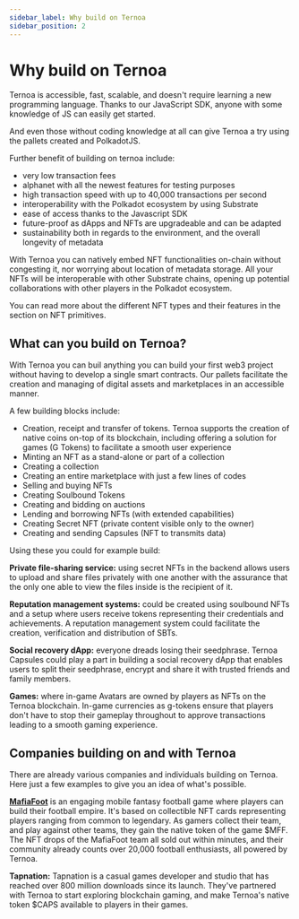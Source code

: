 ```yaml
---
sidebar_label: Why build on Ternoa
sidebar_position: 2
---
```


# Why build on Ternoa

Ternoa is accessible, fast, scalable, and doesn't require learning a new programming language. Thanks to our JavaScript SDK, anyone with some knowledge of JS can easily get started. 

And even those without coding knowledge at all can give Ternoa a try using the pallets created and PolkadotJS. 

Further benefit of building on ternoa include: 
- very low transaction fees 
- alphanet with all the newest features for testing purposes 
- high transaction speed with up to 40,000 transactions per second 
- interoperability with the Polkadot ecosystem by using Substrate 
- ease of access thanks to the Javascript SDK 
- future-proof as dApps and NFTs are upgradeable and can be adapted
- sustainability both in regards to the environment, and the overall longevity of metadata 


With Ternoa you can natively embed NFT functionalities on-chain without congesting it, nor worrying about location of metadata storage. All your NFTs will be interoperable with other Substrate chains, opening up potential collaborations with other players in the Polkadot ecosystem. 

You can read more about the different NFT types and their features in the section on NFT primitives. 


## What can you build on Ternoa?

With Ternoa you can buil anything you can build your first web3 project without having to develop a single smart contracts. Our pallets facilitate the creation and managing of digital assets and marketplaces in an accessible manner. 

A few building blocks include: 
- Creation, receipt and transfer of tokens. Ternoa supports the creation of native coins on-top of its blockchain, including offering a solution for games (G Tokens) to facilitate a smooth user experience
- Minting an NFT as a stand-alone or part of a collection
- Creating a collection
- Creating an entire marketplace with just a few lines of codes
- Selling and buying NFTs 
- Creating Soulbound Tokens 
- Creating and bidding on auctions 
- Lending and borrowing NFTs (with extended capabilities)
- Creating Secret NFT (private content visible only to the owner)
- Creating and sending Capsules (NFT to transmits data)

Using these you could for example build: 

**Private file-sharing service:** using secret NFTs in the backend allows users to upload and share files privately with one another with the assurance that the only one able to view the files inside is the recipient of it. 

**Reputation management systems:** could be created using soulbound NFTs and a setup where users receive tokens representing their credentials and achievements. A reputation management system could facilitate the creation, verification and distribution of SBTs. 

**Social recovery dApp:** everyone dreads losing their seedphrase. Ternoa Capsules could play a part in building a social recovery dApp that enables users to split their seedphrase, encrypt and share it with trusted friends and family members. 

**Games:** where in-game Avatars are owned by players as NFTs on the Ternoa blockchain. In-game currencies as g-tokens ensure that players don't have to stop their gameplay throughout to approve transactions leading to a smooth gaming experience. 


## Companies building on and with Ternoa 
There are already various companies and individuals building on Ternoa. Here just a few examples to give you an idea of what's possible. 


**[MafiaFoot](https://mafiafoot.com/)** is an engaging mobile fantasy football game where players can build their football empire. It's based on collectible NFT cards representing players ranging from common to legendary. As gamers collect their team, and play against other teams, they gain the native token of the game $MFF. The NFT drops of the MafiaFoot team all sold out within minutes, and their community already counts over 20,000 football enthusiasts, all powered by Ternoa.

**Tapnation:** Tapnation is a casual games developer and studio that has reached over 800 million downloads since its launch. They've partnered with Ternoa to start exploring blockchain gaming, and make Ternoa's native token $CAPS available to players in their games. 


